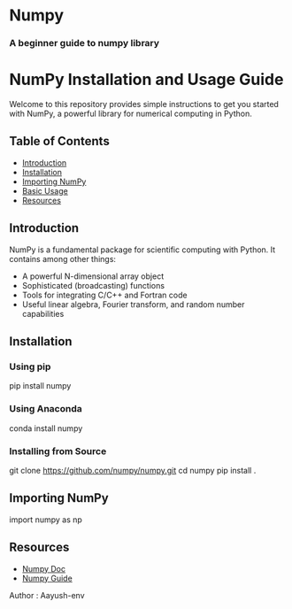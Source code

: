 # Numpy 
### A beginner guide to numpy library 
# NumPy Installation and Usage Guide

Welcome to this repository provides simple instructions to get you started with NumPy, a powerful library for numerical computing in Python.

## Table of Contents

- [Introduction](#introduction)
- [Installation](#installation)
- [Importing NumPy](#importing-numpy)
- [Basic Usage](#basic-usage)
- [Resources](#resources)

## Introduction

NumPy is a fundamental package for scientific computing with Python. It contains among other things:

- A powerful N-dimensional array object
- Sophisticated (broadcasting) functions
- Tools for integrating C/C++ and Fortran code
- Useful linear algebra, Fourier transform, and random number capabilities

## Installation

### Using pip
pip install numpy

### Using Anaconda 
conda install numpy

### Installing from Source
git clone https://github.com/numpy/numpy.git
cd numpy
pip install .

## Importing NumPy
import numpy as np

## Resources
- [Numpy Doc](https://numpy.org/doc/)
- [Numpy Guide](https://numpy.org/doc/stable/user/index.html)

Author : Aayush-env
